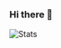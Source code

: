 ### Hi there 👋

![Stats]("https://wakatime.com/share/@018db799-265e-4202-937c-66a07f687ea1/a3052ebb-a3b6-4cb1-a7a4-aec9191e6b74.svg")

<!--
**victord54/victord54** is a ✨ _special_ ✨ repository because its `README.md` (this file) appears on your GitHub profile.

Here are some ideas to get you started:

-   🔭 I’m currently working on ...
-   🌱 I’m currently learning ...
-   👯 I’m looking to collaborate on ...
-   🤔 I’m looking for help with ...
-   💬 Ask me about ...
-   📫 How to reach me: ...
-   😄 Pronouns: ...
-   ⚡ Fun fact: ...
    -->
